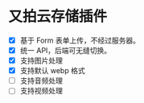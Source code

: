 # 又拍云存储插件

- [x] 基于 Form 表单上传，不经过服务器。
- [x] 统一 API，后端可无缝切换。
- [x] 支持图片处理
- [x] 支持默认 webp 格式
- [ ] 支持音频处理
- [ ] 支持视频处理
